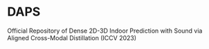 # DAPS
Official Repository of Dense 2D-3D Indoor Prediction with Sound via Aligned Cross-Modal Distillation (ICCV 2023)

